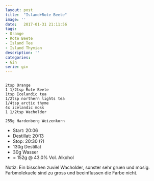 ```yaml
---
layout: post
title:  "Island+Rote Beete"
image: ''
date:   2017-01-31 21:11:56
tags:
- Orange
- Rote Beete
- Island Tee
- Island Thymian
description: ''
categories:
- Gin
serie: gin
---
```


```

2tsp Orange 
1 1/2tsp Rote Beete
1tsp Icelandic tea
1/2tsp northern lights tea
1/4tsp arctic thyme
4x icelandic moss
1 1/2tsp Wacholder

255g Hardenberg Weizenkorn
```

* Start: 20:06
* Destillat: 20:13
* Stop: 20:30 (?)
* 130g Destillat
* 30g Wasser
* = 152g @ 43.0% Vol. Alkohol

Notiz: Ein bisschen zuviel Wacholder, sonster sehr gruen und mosig. Farbmolekuele sind zu gross und beeinflussen die Farbe nicht.
